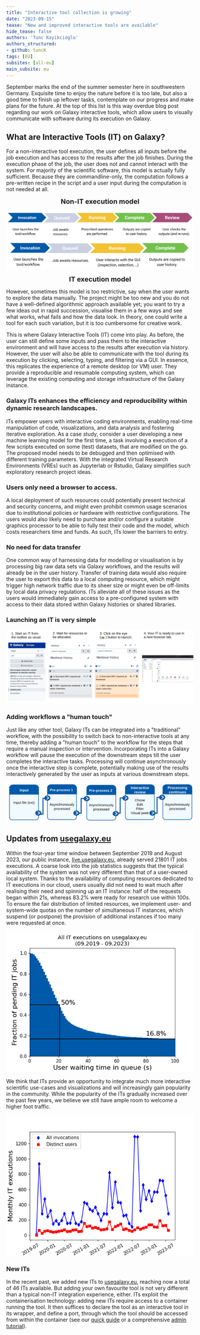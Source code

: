 ```yaml
---
title: "Interactive tool collection is growing"
date: "2023-09-15"
tease: "New and improved interactive tools are available"
hide_tease: false
authors: 'Tunc Kayikcioglu'
authors_structured:
- github: tuncK
tags: [EU]
subsites: [all-eu]
main_subsite: eu
---
```



September marks the end of the summer semester here in southwestern Germany. Exquisite time to enjoy the nature before it is too late, but also a good time to finish up leftover tasks, contemplate on our progress and make plans for the future. At the top of this list is this way overdue blog post regarding our work on Galaxy interactive tools, which allow users to visually communicate with software during its execution on Galaxy.


## What are Interactive Tools (IT) on Galaxy?

For a non-interactive tool execution, the user defines all inputs before the job execution and has access to the results after the job finishes. During the execution phase of the job, the user does not and cannot interact with the system. For majority of the scientific software, this model is actually fully sufficient. Because they are commandline-only, the computation follows a pre-written recipe in the script and a user input during the computation is not needed at all.

<div align="center">
    <style>
        cb {text-align: center; font-size: large; font-weight: bold; }
    </style>

<cb>Non-IT execution model</cb>

![Schematic comparison of the role in IT and non-IT job executions](./figs/flowchart.png)

<cb>IT execution model</cb>
</div>

However, sometimes this model is too restrictive, say when the user wants to explore the data manually. The project might be too new and you do not have a well-defined algorithmic approach available yet; you want to try a few ideas out in rapid succession, visualise them in a few ways and see what works, what fails and how the data look. In theory, one could write a tool for each such variation, but it is too cumbersome for creative work.

This is where Galaxy Interactive Tools (IT) come into play. As before, the user can still define some inputs and pass them to the interactive environment and will have access to the results after execution via history. However, the user will also be able to communicate with the tool during its execution by clicking, selecting, typing, and filtering via a GUI. In essence, this replicates the experience of a remote desktop (or VM) user. They provide a reproducible and resumable computing system, which can leverage the existing computing and storage infrastructure of the Galaxy instance.


### Galaxy ITs enhances the efficiency and reproducibility within dynamic research landscapes.
ITs empower users with interactive coding environments, enabling real-time manipulation of code, visualizations, and data analysis and fostering iterative exploration. As a case study, consider a user developing a new machine learning model for the first time, a task involving a execution of a few scripts executed on some (test) datasets, that are modified on the go. The proposed model needs to be debugged and then optimised with different training parameters. With the integrated Virtual Research Environments (VREs) such as Jupyterlab or Rstudio, Galaxy simplifies such exploratory research project ideas. 

### Users only need a browser to access.
A local deployment of such resources could potentially present technical and security concerns, and might even prohibit common usage scenarios due to institutional policies or hardware with restrictive configurations. The users would also likely need to purchase and/or configure a suitable graphics processor to be able to fully test their code and the model, which costs researchers time and funds. As such, ITs lower the barriers to entry.

### No need for data transfer
One common way of harnessing data for modelling or visualisation is by processing big raw data sets via Galaxy workflows, and the results will already be in the user history. Transfer of training data would also require the user to export this data to a local computing resource, which might trigger high network traffic due to its sheer size or might even be off-limits by local data privacy regulations. ITs alleviate all of these issues as the users would immediately gain access to a pre-configured system with access to their data stored within Galaxy histories or shared libraries.


### Launching an IT is very simple

![Snapshots of steps for user to access an IT instance](./figs/how_to_launch.png)


### Adding workflows a "human touch"
Just like any other tool, Galaxy ITs can be integrated into a "traditional" workflow, with the possibility to switch back to non-interactive tools at any time, thereby adding a "human touch" to the workflow for the steps that require a manual inspection or intervention. Incorporating ITs into a Galaxy workflow will pause the execution of the downstream steps till the user completes the interactive tasks. Processing will continue asynchronously once the interactive step is complete, potentially making use of the results interactively generated by the user as inputs at various downstream steps.

![Schematic description of a Galaxy workflow involving IT and non-IT components](./figs/workflow.png)



## Updates from [usegalaxy.eu](https://usegalaxy.eu)

Within the four-year time window between September 2019 and August 2023, our public instance, [live.usegalaxy.eu](https://live.usegalaxy.eu), already served 21801 IT jobs executions. A coarse look into the job statistics suggests that the typical availability of the system was not very different than that of a user-owned local system. Thanks to the availability of computing resources dedicated to IT executions in our cloud, users usually did not need to wait much after realising their need and spinning up an IT instance: half of the requests began within 21s, whereas 83.2% were ready for research use within 100s. To ensure the fair distribution of limited resources, we implement user- and system-wide quotas on the number of simultaneous IT instances, which suspend (or postpone) the provision of additional instances if too many were requested at once.

![Histogram of waiting time of all IT job requests as experienced by users, 2019-2023](./figs/waiting_time.png)


We think that ITs provide an opportunity to integrate much more interactive scientific use-cases and visualizations and will increasingly gain popularity in the community. While the popularity of the ITs gradually increased over the past few years, we believe we still have ample room to welcome a higher foot traffic.

![Number of monthly (unique) IT users, 2019-2023](./figs/user_stats.png)

### New ITs
In the recent past, we added new ITs to [usegalaxy.eu](usegalaxy.eu), reaching now a total of 46 ITs available. But adding your own favourite tool is not very different than a typical non-IT integration experience, either. ITs exploit the containerisation technology: adding new ITs require access to a container running the tool. It then suffices to declare the tool as an interactive tool in its wrapper, and define a port, through which the tool should be accessed from within the container (see our [quick guide](https://github.com/usegalaxy-eu/operations/blob/main/interactive_tools.md) or a comprehensive [admin tutorial](https://training.galaxyproject.org/training-material/topics/admin/tutorials/interactive-tools/tutorial.html)).



